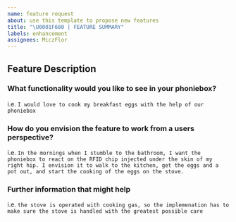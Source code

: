```yaml
---
name: feature request
about: use this template to propose new features
title: "\U0001F680 | FEATURE SUMMARY"
labels: enhancement
assignees: MiczFlor
---
```


## Feature Description

### What functionality would you like to see in your phoniebox?

i.e. `I would love to cook my breakfast eggs with the help of our phoniebox`

### How do you envision the feature to work from a users perspective?

i.e. `In the mornings when I stumble to the bathroom, I want the phoniebox to react on the RFID chip injected under the skin of my right hip. I envision it to walk to the kitchen, get the eggs and a pot out, and start the cooking of the eggs on the stove.`

### Further information that might help

i.e. `the stove is operated with cooking gas, so the implemenation has to make sure the stove is handled with the greatest possible care`
